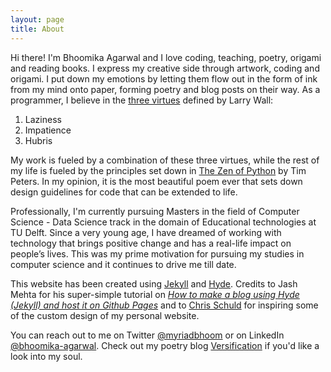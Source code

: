 ```yaml
---
layout: page
title: About
---
```


<!--<p class="message">
  Hey there! This page is included as an example. Feel free to customize it for your own use upon downloading. Carry on!
</p>

In the novel, *The Strange Case of Dr. Jeykll and Mr. Hyde*, Mr. Poole is Dr. Jekyll's virtuous and loyal butler. Similarly, Poole is an upstanding and effective butler that helps you build Jekyll themes. It's made by [@mdo](https://twitter.com/mdo).

There are currently two themes built on Poole:

* [Hyde](http://hyde.getpoole.com)
* [Lanyon](http://lanyon.getpoole.com)

Learn more and contribute on [GitHub](https://github.com/poole).

## Setup

Some fun facts about the setup of this project include:

* Built for [Jekyll](http://jekyllrb.com)
* Developed on GitHub and hosted for free on [GitHub Pages](https://pages.github.com)
* Coded with [Sublime Text 2](http://sublimetext.com), an amazing code editor
* Designed and developed while listening to music like [Blood Bros Trilogy](https://soundcloud.com/maddecent/sets/blood-bros-series)

Have questions or suggestions? Feel free to [open an issue on GitHub](https://github.com/poole/issues/new) or [ask me on Twitter](https://twitter.com/mdo).

Thanks for reading! -->

Hi there! I'm Bhoomika Agarwal and I love coding, teaching, poetry, origami and reading books. I express my creative side through artwork, coding and origami. I put down my emotions by letting them flow out in the form of ink from my mind onto paper, forming poetry and blog posts on their way. As a programmer, I believe in the [three virtues](http://threevirtues.com/) defined by Larry Wall:
1. Laziness 
2. Impatience
3. Hubris

My work is fueled by a combination of these three virtues, while the rest of my life is fueled by the principles set down in [The Zen of Python](http://threevirtues.com/) by Tim Peters. In my opinion, it is the most beautiful poem ever that sets down design guidelines for code that can be extended to life. 

Professionally, I'm currently pursuing Masters in the field of Computer Science - Data Science track in the domain of Educational technologies at TU Delft. 
Since a very young age, I have dreamed of working with technology that brings positive change and has a real-life impact on people’s lives. This was my prime motivation for pursuing my studies in computer science and it continues to drive me till date. 

This website has been created using [Jekyll](https://github.com/jekyll/jekyll) and [Hyde](https://github.com/poole/hyde). Credits to Jash Mehta for his super-simple tutorial on [*How to make a blog using Hyde (Jekyll) and host it on Github Pages*](https://jashmehta3300.medium.com/how-to-make-a-blog-using-hyde-jekyll-and-host-it-on-github-pages-42123c239b8) and to [Chris Schuld](https://chrisschuld.com/) for inspiring some of the custom design of my personal website.

You can reach out to me on Twitter [@myriadbhoom](https://twitter.com/myriadbhoom) or on LinkedIn [@bhoomika-agarwal](https://www.linkedin.com/in/bhoomika-agarwal/). Check out my poetry blog [Versification](https://myriadpoems.blogspot.com/) if you'd like a look into my soul. 
